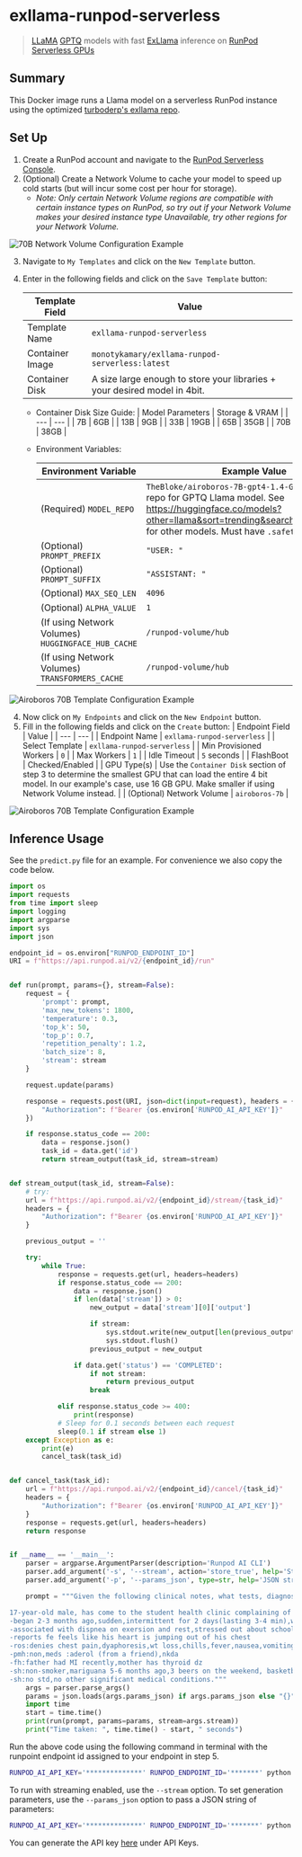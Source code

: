 # exllama-runpod-serverless

> [LLaMA](https://ai.facebook.com/blog/large-language-model-llama-meta-ai/) [GPTQ](https://arxiv.org/abs/2210.17323) models with fast [ExLlama](https://github.com/turboderp/exllama) inference on [RunPod Serverless GPUs](https://www.runpod.io/serverless-gpu)

## Summary
This Docker image runs a Llama model on a serverless RunPod instance using the optimized [turboderp's exllama repo](https://github.com/turboderp/exllama).

## Set Up
1. Create a RunPod account and navigate to the [RunPod Serverless Console](https://www.runpod.io/console/serverless).
2. (Optional) Create a Network Volume to cache your model to speed up cold starts (but will incur some cost per hour for storage).
    - *Note: Only certain Network Volume regions are compatible with certain instance types on RunPod, so try out if your Network Volume makes your desired instance type Unavailable, try other regions for your Network Volume.*

![70B Network Volume Configuration Example](artifacts/yh_runpod_network_volume_screenshot.png)

3. Navigate to `My Templates` and click on the `New Template` button.
4. Enter in the following fields and click on the `Save Template` button:

    | Template Field | Value |
    | --- | --- |
    | Template Name | `exllama-runpod-serverless` |
    | Container Image | `monotykamary/exllama-runpod-serverless:latest` |
    | Container Disk | A size large enough to store your libraries + your desired model in 4bit. |

    - Container Disk Size Guide:
        | Model Parameters | Storage & VRAM |
        | --- | --- |
        | 7B | 6GB |
        | 13B | 9GB |
        | 33B | 19GB |
        | 65B | 35GB |
        | 70B | 38GB |

    - Environment Variables:

        | Environment Variable | Example Value |
        | --- | --- |
        | (Required) `MODEL_REPO` | `TheBloke/airoboros-7B-gpt4-1.4-GPTQ` or any other repo for GPTQ Llama model. See https://huggingface.co/models?other=llama&sort=trending&search=thebloke+gptq for other models. Must have `.safetensors` file(s). |
        | (Optional) `PROMPT_PREFIX` | `"USER: "` |
        | (Optional) `PROMPT_SUFFIX` | `"ASSISTANT: "` |
        | (Optional) `MAX_SEQ_LEN` | `4096` |
        | (Optional) `ALPHA_VALUE` | `1` |
        | (If using Network Volumes) `HUGGINGFACE_HUB_CACHE` | `/runpod-volume/hub` |
        | (If using Network Volumes) `TRANSFORMERS_CACHE` | `/runpod-volume/hub` |

![Airoboros 70B Template Configuration Example](artifacts/yh_airoboros_70b_template_screenshot.png)

4. Now click on `My Endpoints` and click on the `New Endpoint` button.
5. Fill in the following fields and click on the `Create` button:
    | Endpoint Field | Value |
    | --- | --- |
    | Endpoint Name | `exllama-runpod-serverless` |
    | Select Template | `exllama-runpod-serverless` |
    | Min Provisioned Workers | `0` |
    | Max Workers | `1` |
    | Idle Timeout | `5` seconds |
    | FlashBoot | Checked/Enabled |
    | GPU Type(s) | Use the `Container Disk` section of step 3 to determine the smallest GPU that can load the entire 4 bit model. In our example's case, use 16 GB GPU. Make smaller if using Network Volume instead. |
    | (Optional) Network Volume | `airoboros-7b` |

![Airoboros 70B Template Configuration Example](artifacts/yh_airoboros_70b_template_screenshot.png)

## Inference Usage
See the `predict.py` file for an example. For convenience we also copy the code below.

```py
import os
import requests
from time import sleep
import logging
import argparse
import sys
import json

endpoint_id = os.environ["RUNPOD_ENDPOINT_ID"]
URI = f"https://api.runpod.ai/v2/{endpoint_id}/run"


def run(prompt, params={}, stream=False):
    request = {
        'prompt': prompt,
        'max_new_tokens': 1800,
        'temperature': 0.3,
        'top_k': 50,
        'top_p': 0.7,
        'repetition_penalty': 1.2,
        'batch_size': 8,
        'stream': stream
    }

    request.update(params)

    response = requests.post(URI, json=dict(input=request), headers = {
        "Authorization": f"Bearer {os.environ['RUNPOD_AI_API_KEY']}"
    })

    if response.status_code == 200:
        data = response.json()
        task_id = data.get('id')
        return stream_output(task_id, stream=stream)


def stream_output(task_id, stream=False):
    # try:
    url = f"https://api.runpod.ai/v2/{endpoint_id}/stream/{task_id}"
    headers = {
        "Authorization": f"Bearer {os.environ['RUNPOD_AI_API_KEY']}"
    }

    previous_output = ''

    try:
        while True:
            response = requests.get(url, headers=headers)
            if response.status_code == 200:
                data = response.json()
                if len(data['stream']) > 0:
                    new_output = data['stream'][0]['output']

                    if stream:
                        sys.stdout.write(new_output[len(previous_output):])
                        sys.stdout.flush()
                    previous_output = new_output

                if data.get('status') == 'COMPLETED':
                    if not stream:
                        return previous_output
                    break

            elif response.status_code >= 400:
                print(response)
            # Sleep for 0.1 seconds between each request
            sleep(0.1 if stream else 1)
    except Exception as e:
        print(e)
        cancel_task(task_id)


def cancel_task(task_id):
    url = f"https://api.runpod.ai/v2/{endpoint_id}/cancel/{task_id}"
    headers = {
        "Authorization": f"Bearer {os.environ['RUNPOD_AI_API_KEY']}"
    }
    response = requests.get(url, headers=headers)
    return response


if __name__ == '__main__':
    parser = argparse.ArgumentParser(description='Runpod AI CLI')
    parser.add_argument('-s', '--stream', action='store_true', help='Stream output')
    parser.add_argument('-p', '--params_json', type=str, help='JSON string of generation params')

    prompt = """Given the following clinical notes, what tests, diagnoses, and recommendations should the I give? Provide your answer as a detailed report with labeled sections "Diagnostic Tests", "Possible Diagnoses", and "Patient Recommendations".

17-year-old male, has come to the student health clinic complaining of heart pounding. Mr. Cleveland's mother has given verbal consent for a history, physical examination, and treatment
-began 2-3 months ago,sudden,intermittent for 2 days(lasting 3-4 min),worsening,non-allev/aggrav
-associated with dispnea on exersion and rest,stressed out about school
-reports fe feels like his heart is jumping out of his chest
-ros:denies chest pain,dyaphoresis,wt loss,chills,fever,nausea,vomiting,pedal edeam
-pmh:non,meds :aderol (from a friend),nkda
-fh:father had MI recently,mother has thyroid dz
-sh:non-smoker,mariguana 5-6 months ago,3 beers on the weekend, basketball at school
-sh:no std,no other significant medical conditions."""
    args = parser.parse_args()
    params = json.loads(args.params_json) if args.params_json else "{}"
    import time
    start = time.time()
    print(run(prompt, params=params, stream=args.stream))
    print("Time taken: ", time.time() - start, " seconds")
```

Run the above code using the following command in terminal with the runpoint endpoint id assigned to your endpoint in step 5.
```bash
RUNPOD_AI_API_KEY='**************' RUNPOD_ENDPOINT_ID='*******' python predict.py
```
To run with streaming enabled, use the `--stream` option. To set generation parameters, use the `--params_json` option to pass a JSON string of parameters:
```bash
RUNPOD_AI_API_KEY='**************' RUNPOD_ENDPOINT_ID='*******' python predict.py --params_json '{"temperature": 0.3, "max_tokens": 1000, "prompt_prefix": "USER: ", "prompt_suffix": "ASSISTANT: "}'
```
You can generate the API key [here](https://www.runpod.io/console/serverless/user/settings) under API Keys.
